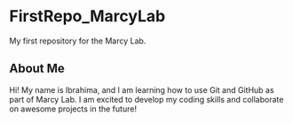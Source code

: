 # FirstRepo_MarcyLab
My first repository for the Marcy Lab.

## About Me
Hi! My name is Ibrahima, and I am learning how to use
Git and GitHub as part of Marcy Lab. I am excited to
develop my coding skills and collaborate on awesome
projects in the future!
